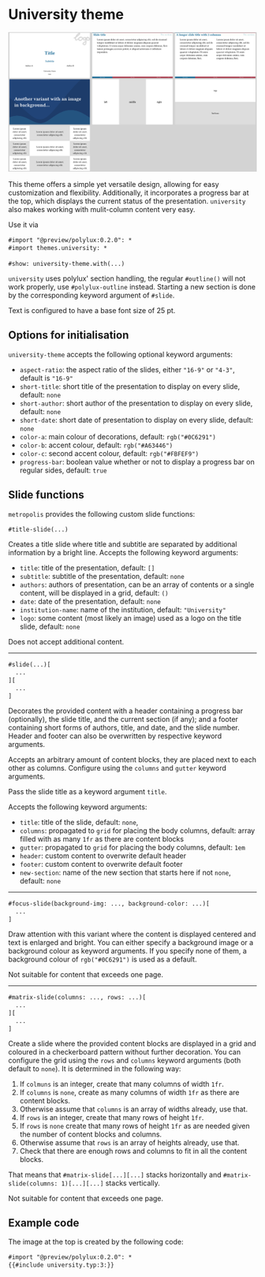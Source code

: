 # University theme

![university](university.png)

This theme offers a simple yet versatile design, allowing for easy customization
and flexibility. Additionally, it incorporates a progress bar at the top, which
displays the current status of the presentation.
`university` also makes working with mulit-column content very easy.

Use it via
```typ
#import "@preview/polylux:0.2.0": *
#import themes.university: *

#show: university-theme.with(...)
```

`university` uses polylux' section handling, the regular `#outline()` will not work
properly, use `#polylux-outline` instead.
Starting a new section is done by the corresponding keyword argument of `#slide`.

Text is configured to have a base font size of 25 pt.

## Options for initialisation
`university-theme` accepts the following optional keyword arguments:

- `aspect-ratio`: the aspect ratio of the slides, either `"16-9"` or `"4-3"`,
  default is `"16-9"`
- `short-title`: short title of the presentation to display on every slide,
  default: `none`
- `short-author`: short author of the presentation to display on every slide,
  default: `none`
- `short-date`: short date of presentation to display on every slide, default:
  `none`
- `color-a`: main colour of decorations, default: `rgb("#0C6291")`
- `color-b`: accent colour, default: `rgb("#A63446")`
- `color-c`: second accent colour, default: `rgb("#FBFEF9")`
- `progress-bar`: boolean value whether or not to display a progress bar on
  regular sides, default: `true`

## Slide functions
`metropolis` provides the following custom slide functions:

```typ
#title-slide(...)
```
Creates a title slide where title and subtitle are separated by additional
information by a bright line.
Accepts the following keyword arguments:
- `title`: title of the presentation, default: `[]`
- `subtitle`: subtitle of the presentation, default: `none`
- `authors`: authors of presentation, can be an array of contents or a single
  content, will be displayed in a grid, default: `()`
- `date`: date of the presentation, default: `none`
- `institution-name`: name of the institution, default: `"University"`
- `logo`: some content (most likely an image) used as a logo on the title slide,
  default: `none`

Does not accept additional content.

---

```typ
#slide(...)[
  ...
][
  ...
]
```
Decorates the provided content with a header containing a progress bar (optionally),
the slide title, and the current section (if any); and a footer containing short
forms of authors, title, and date, and the slide number.
Header and footer can also be overwritten by respective keyword arguments.

Accepts an arbitrary amount of content blocks, they are placed next to each other
as columns.
Configure using the `columns` and `gutter` keyword arguments. 

Pass the slide title as a keyword argument `title`.

Accepts the following keyword arguments:
- `title`: title of the slide, default: `none`,
- `columns`: propagated to `grid` for placing the body columns, default: array
  filled with as many `1fr` as there are content blocks
- `gutter`: propagated to `grid` for placing the body columns, default: `1em`
- `header`: custom content to overwrite default header
- `footer`: custom content to overwrite default footer
- `new-section`: name of the new section that starts here if not `none`, default:
  `none`

---

```typ
#focus-slide(background-img: ..., background-color: ...)[
  ...
]
```
Draw attention with this variant where the content is displayed centered and text
is enlarged and bright.
You can either specify a background image or a background colour as keyword
arguments.
If you specify none of them, a background colour of `rgb("#0C6291")` is used as
a default.

Not suitable for content that exceeds one page.

---

```typ
#matrix-slide(columns: ..., rows: ...)[
  ...
][
  ...
]
```
Create a slide where the provided content blocks are displayed in a grid and
coloured in a checkerboard pattern without further decoration.
You can configure the grid using the `rows` and `columns` keyword arguments
(both default to `none`).
It is determined in the following way:
1. If `colmuns` is an integer, create that many columns of width `1fr`.
2. If `columns` is `none`, create as many columns of width `1fr` as there are
  content blocks.
3. Otherwise assume that `columns` is an array of widths already, use that.
4. If `rows` is an integer, create that many rows of height `1fr`.
5. If `rows` is `none` create that many rows of height `1fr` as are needed
  given the number of content blocks and columns.
6. Otherwise assume that `rows` is an array of heights already, use that.
7. Check that there are enough rows and columns to fit in all the content blocks.

That means that `#matrix-slide[...][...]` stacks horizontally and
`#matrix-slide(columns: 1)[...][...]` stacks vertically.

Not suitable for content that exceeds one page.


## Example code
The image at the top is created by the following code:
```typ
#import "@preview/polylux:0.2.0": *
{{#include university.typ:3:}}
```
